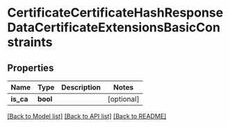 # CertificateCertificateHashResponseDataCertificateExtensionsBasicConstraints

## Properties
Name | Type | Description | Notes
------------ | ------------- | ------------- | -------------
**is_ca** | **bool** |  | [optional] 

[[Back to Model list]](../README.md#documentation-for-models) [[Back to API list]](../README.md#documentation-for-api-endpoints) [[Back to README]](../README.md)

